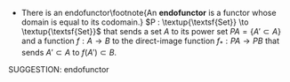 -  There is an endofunctor\footnote{An **endofunctor** is a functor whose domain is equal to its codomain.} $P : \textup{\textsf{Set}} \to \textup{\textsf{Set}}$ that sends a set $A$ to its power set $PA = \{ A' \subset A\}$ and a function $f : A \to B$ to the direct-image function $f_* : PA \to PB$ that sends $A' \subset A$ to $f(A') \subset B$.

SUGGESTION: endofunctor
